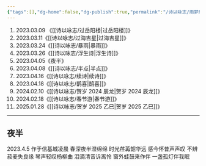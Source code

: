 ```yaml
---
{"tags":[],"dg-home":false,"dg-publish":true,"permalink":"/诗以咏志/雨梦集/","创建日期":"2025-01-25 04:39:31","最后修改":"2025-02-02 02:49:00","dgPassFrontmatter":true,"noteIcon":"","created":"2025-01-25T16:39:31.376+08:00"}
---
```



1. 2023.03.09 《[[诗以咏志/过岳阳楼\|过岳阳楼]]》
2. 2023.03.11《[[诗以咏志/过海吉星\|过海吉星]]》
3. 2023.03.24《[[诗以咏志/暴雨\|暴雨]]》
4. 2023.03.26《[[诗以咏志/浮生诗\|浮生诗]]》
5. 2023.04.05《夜半》
6. 2023.04.08《[[诗以咏志/半点\|半点]]》
7. 2023.04.16《[[诗以咏志/续诗\|续诗]]》
8. 2023.04.18《[[诗以咏志/鹊喜\|鹊喜]]》
9. 2024.02.10《[[诗以咏志/贺岁 2024 辰龙\|贺岁 2024 辰龙]]》
10. 2024.02.18《[[诗以咏志/春节游\|春节游]]》
11. 2025.01.28《[[诗以咏志/贺岁 2025 乙巳\|贺岁 2025 乙巳]]》

---

## 夜半

2023.4.5 作于信基城凌晨
春深夜半湿绵绵
时光荏苒韶华远
感今怀昔声声叹
不辨菽麦失良缘
琴声轻叹杨柳曲
泪滴清音诉离怜
窗外蛙鼓来作伴
一盏孤灯伴我眠
